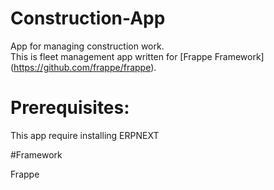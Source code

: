 # Construction-App
App for managing construction work.<br>
This is fleet management app written for [Frappe Framework] (https://github.com/frappe/frappe).<br>

# Prerequisites:

This app require installing ERPNEXT

#Framework 

Frappe
